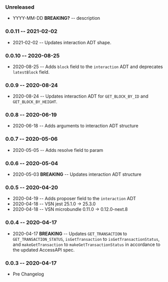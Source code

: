 ### Unreleased

- YYYY-MM-DD **BREAKING?** -- description

### 0.0.11 -- 2021-02-02

- 2021-02-02 -- Updates interaction ADT shape.

### 0.0.10 -- 2020-08-25

- 2020-08-25 -- Adds `block` field to the `interaction` ADT and deprecates `latestBlock` field.

### 0.0.9 -- 2020-08-24

- 2020-08-24 -- Updates interaction ADT for `GET_BLOCK_BY_ID` and `GET_BLOCK_BY_HEIGHT`.

### 0.0.8 -- 2020-06-19

- 2020-06-18 -- Adds arguments to interaction ADT structure

### 0.0.7 -- 2020-05-06

- 2020-05-05 -- Adds resolve field to param

### 0.0.6 -- 2020-05-04

- 2020-05-03 **BREAKING** -- Updates interaction ADT structure

### 0.0.5 -- 2020-04-20

- 2020-04-19 -- Adds proposer field to the `interaction` ADT
- 2020-04-18 -- VSN jest 25.1.0 -> 25.3.0
- 2020-04-18 -- VSN microbundle 0.11.0 -> 0.12.0-next.8

### 0.0.4 -- 2020-04-17

- 2020-04-17 **BREAKING** -- Updates `GET_TRANSACTION` to `GET_TRANSACTION_STATUS`, `isGetTransaction` to `isGetTransactionStatus`, and `makeGetTransaction` to `makeGetTransactionStatus` in accordance to the updated AccessAPI spec.

### 0.0.3 -- 2020-04-17

- Pre Changelog
